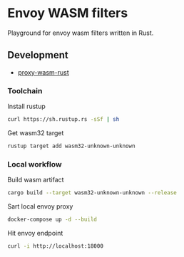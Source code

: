 # Envoy WASM filters

Playground for envoy wasm filters written in Rust.

## Development

- [proxy-wasm-rust](https://github.com/proxy-wasm/proxy-wasm-rust-sdk)

### Toolchain

Install rustup
``` bash
curl https://sh.rustup.rs -sSf | sh
```

Get wasm32 target
``` bash
rustup target add wasm32-unknown-unknown
```

### Local workflow

Build wasm artifact
``` bash
cargo build --target wasm32-unknown-unknown --release
```

Sart local envoy proxy
``` bash
docker-compose up -d --build
```

Hit envoy endpoint
``` bash
curl -i http://localhost:18000
```

